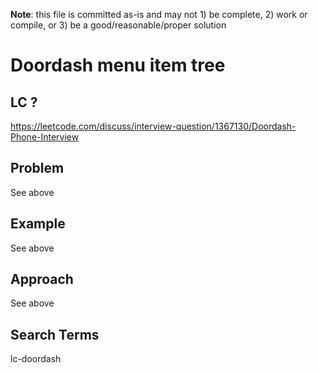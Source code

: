 **Note**: this file is committed as-is and may not 1) be complete, 2) work or compile, or 3) be a good/reasonable/proper solution


# Doordash menu item tree
## LC ?
https://leetcode.com/discuss/interview-question/1367130/Doordash-Phone-Interview

## Problem
See above

## Example
See above

## Approach
See above

## Search Terms
lc-doordash
